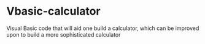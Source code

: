 # Vbasic-calculator
Visual Basic code that will aid one build a calculator, which can be improved upon to build a more sophisticated calculator
